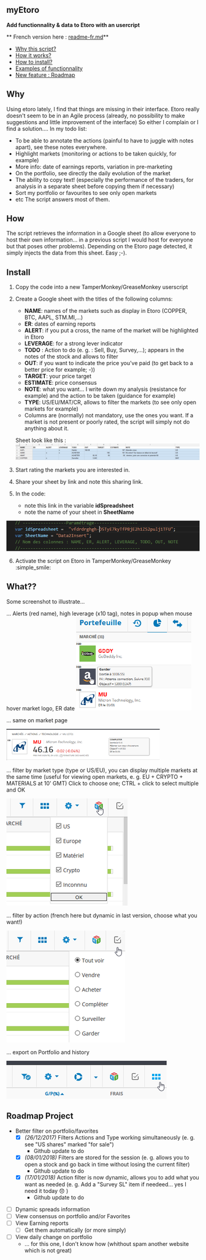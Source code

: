 

## myEtoro
**Add functionnality &amp; data to Etoro with an usercript**

** French version here : [readme-fr.md](README-FR.md)**

- [Why this script?](#Why)
- [How it works?](#How)
- [How to install?](#Install)
- [Examples of functionnality](#What??)
- [New feature : Roadmap](#Roadmap-Project)




## Why
Using etoro lately, I find that things are missing in their interface. 
Etoro really doesn't seem to be in an Agile process (already, no possibility to make suggestions and little improvement of the interface)
So either I complain or I find a solution.... 
In my todo list:
- To be able to annotate the actions (painful to have to juggle with notes apart), see these notes everywhere.
- Highlight markets (monitoring or actions to be taken quickly, for example)
- More info: date of earnings reports, variation in pre-marketing
- On the portfolio, see directly the daily evolution of the market 
- The ability to copy text! (especially the performance of the traders, for analysis in a separate sheet before copying them if necessary)
- Sort my portfolio or favourites to see only open markets
- etc
The script answers most of them. 


## How
The script retrieves the information in a Google sheet (to allow everyone to host their own information... in a previous script I would host for everyone but that poses other problems).
Depending on the Etoro page detected, it simply injects the data from this sheet. Easy ;-).


## Install

 1. Copy the code into a new TamperMonkey/GreaseMonkey userscript
 2. Create a Google sheet with the titles of the following columns:
	- **NAME**: names of the markets such as display in Etoro (COPPER, BTC, AAPL, STM.MI,...)
	- **ER**: dates of earning reports
	- **ALERT**: if you put a cross, the name of the market will be highlighted in Etoro
	- **LEVERAGE**: for a strong lever indicator 
	-  **TODO** : Action to do (e. g. : Sell, Buy, Survey,...); appears in the notes of the stock and allows to filter
	- **OUT**: if you want to indicate the price you've paid (to get back to a better price for example; -))
	- **TARGET**: your price target
	- **ESTIMATE**: price consensus
	- **NOTE**: what you want... I write down my analysis (resistance for example) and the action to be taken (guidance for example)
	- **TYPE**: US/EU/MAT/CR, allows to filter the markets (to see only open markets for example)
	- Columns are (normally) not mandatory, use the ones you want. If a market is not present or poorly rated, the script will simply not do anything about it. 
	
	Sheet look like this :
	![My image](img/googleSheets.png)
 3. Start rating the markets you are interested in.
 4. Share your sheet by link and note this sharing link.


5. In the code:
	- note this link in the variable **idSpreadsheet**
	- note the name of your sheet in **SheetName**

![My image](img/var_script.png)

6. Activate the script on Etoro in TamperMonkey/GreaseMonkey  :simple_smile:


## What??
Some screenshot to illustrate...

... Alerts (red name), high leverage (x10 tag), notes in popup when mouse hover market logo, ER date
![My image](img/portfolio1.png) 

... same on market page

![My image](img/market.png)

... filter by market type (type or US/EU), you can display multiple markets at the same time (useful for viewing open markets, e. g. EU + CRYPTO + MATERIALS at 10' GMT)
Click to choose one; CTRL + click to select multiple and OK

![My image](img/FilterType.png)

... filter by action (french here but dynamic in last version, choose what you want!)

![My image](img/FilterAction.png)

... export on Portfolio and history

![My image](img/Export.png)


## Roadmap Project

 - Better filter on portfolio/favorites
	 - [X] *(26/12/2017)* Filters Actions and Type working simultaneously (e. g. see "US shares" marked "for sale")
		 - Github update to do
	 - [X] *(08/01/2018)* Filters are stored for the session (e. g. allows you to open a stock and go back in time without losing the current filter)
		 - Github update to do
	- [X] *(17/01/2018)* Action filter is now dynamic, allows you to add what you want as needed (e. g. Add a "Survey SL" item if needeed... yes I need it today :disappointed: )
		- Github update to do
-  [ ] Dynamic spreads information 
-  [ ] View consensus on portfolio and/or Favorites
-  [ ] View Earning reports
	- [ ] Get them automatically (or more simply)
-  [ ] View daily change on portfolio
	- ... for this one, I don't know how (whithout spam another website which is not great)
